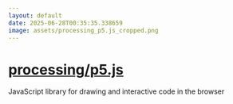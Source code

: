 ```yaml
---
layout: default
date: 2025-06-28T00:35:35.338659
image: assets/processing_p5.js_cropped.png
---
```


# [processing/p5.js](https://github.com/processing/p5.js)

JavaScript library for drawing and interactive code in the browser
